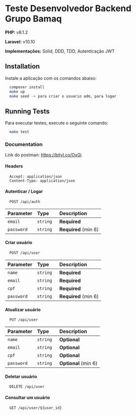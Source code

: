 # Teste Desenvolvedor Backend Grupo Bamaq

**PHP:** v8.1.2

**Laravel:** v10.10

**Implementações:** Solid, DDD, TDD, Autenticação JWT

## Installation

Instale a aplicação com os comandos abaixo:

```bash
  composer install
  make up
  make seed -> para criar o usuario adm, para logar
```

## Running Tests

Para executar testes, execute o seguinte comando:

```bash
  make test
```

### Documentation

Link do postman: https://bityl.co/OxGi

#### Headers

```:
  Accept: application/json
  Content-Type: application/json
```

#### Autenticar / Logar

```http
  POST /api/auth
```

| Parameter  | Type      | Description          |
| :--------- | :-------- | :------------------- |
| `email`    | `string`  | **Required**         |
| `password` | `string ` | **Required** (min 6) |

#### Criar usuário

```http
  POST /api/user
```

| Parameter  | Type      | Description          |
| :--------- | :-------- | :------------------- |
| `name`     | `string`  | **Required**         |
| `email`    | `string`  | **Required**         |
| `cpf`      | `string ` | **Required**         |
| `password` | `string ` | **Required** (min 6) |

#### Atualizar usuário

```http
  PUT /api/user
```

| Parameter  | Type      | Description          |
| :--------- | :-------- | :------------------- |
| `name`     | `string`  | **Optional**         |
| `email`    | `string`  | **Optional**         |
| `cpf`      | `string ` | **Optional**         |
| `password` | `string ` | **Optional** (min 6) |

#### Deletar usuário

```http
  DELETE /api/user
```

#### Consultar um usuário

```http
  GET /api/user/${user_id}
```
